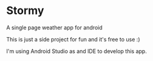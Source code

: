 # Stormy
A single page weather app for android

This is just a side project for fun and it's free to use :)

I'm using Android Studio as and IDE to develop this app.

